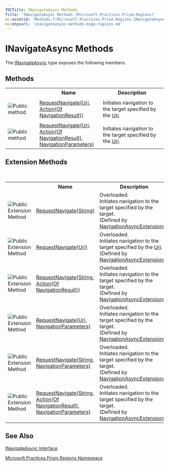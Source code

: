 ```yaml
---
TOCTitle: INavigateAsync Methods
Title: 'INavigateAsync Methods (Microsoft.Practices.Prism.Regions)'
ms:assetid: 'Methods.T:Microsoft.Practices.Prism.Regions.INavigateAsync'
ms:mtpsurl: 'inavigateasync-methods-mspp-regions.md'
---
```


# INavigateAsync Methods

The [INavigateAsync](https://msdn.microsoft.com/library/microsoft.practices.prism.regions.inavigateasync) type exposes the following members.

## Methods

<table>
<colgroup>
<col width="20%" />
<col width="40%" />
<col width="40%" />
</colgroup>

<tbody><tr>
<th>
							&nbsp;
						</th>
<th>Name</th>
<th>Description</th>
</tr>
<tr>
  <td>

![](/images/public-method.gif "Public method")
    
  </td>
  <td>
    <a href="inavigateasync-requestnavigate-method-mspp-regions">RequestNavigate(Uri, Action(Of NavigationResult))</a>
  </td>
  <td>
    <div>
Initiates navigation to the target specified by the <a href="http://msdn.microsoft.com/en-us/library/txt7706a" target="_blank">Uri</a>.
</div>
  </td>
</tr>
<tr>
  <td>

![](/images/public-method.gif "Public method")
  </td>
  <td>
    <a href="inavigateasync-requestnavigate-method-mspp-regions">RequestNavigate(Uri, Action(Of NavigationResult), NavigationParameters)</a>
  </td>
  <td>
    <div>
Initiates navigation to the target specified by the <a href="http://msdn.microsoft.com/en-us/library/txt7706a" target="_blank">Uri</a>.
</div>
  </td>
</tr>
</tbody>
</table>

## Extension Methods
 
<table>
<tbody>
<colgroup>
<col width="20%" />
<col width="40%" />
<col width="40%" />
</colgroup>

<tr>
<th>
&nbsp;
</th>
<th>Name</th>
<th>Description</th>
</tr>
<tr>
<td>

![Public Extension Method](/images/pubextension.gif)
</td>
<td>
<a href="navigationasyncextensions-requestnavigate-method-inavigateasync-string-action-navigationresult-mspp-regions">RequestNavigate(String)</a>
</td>
<td>Overloaded.<div>
Initiates navigation to the target specified by the target</span>.
</div> (Defined by <a href="navigationasyncextensions-class-mspp-regions">NavigationAsyncExtensions</a>.)</td>
</tr>
<tr>
<td>

![Public Extension Method](/images/pubextension.gif)
</td>
<td>
<a href="navigationasyncextensions-requestnavigate-method-inavigateasync-string-action-navigationresult-mspp-regions">RequestNavigate(Uri)</a>
</td>
<td>Overloaded.<div>
Initiates navigation to the target specified by the <a href="http://msdn.microsoft.com/en-us/library/txt7706a" target="_blank">Uri</a>.
</div> (Defined by <a href="navigationasyncextensions-class-mspp-regions">NavigationAsyncExtensions</a>.)</td>
</tr>
<tr>
<td>

![Public Extension Method](/images/pubextension.gif)
</td>
<td>
<a href="navigationasyncextensions-requestnavigate-method-inavigateasync-string-action-navigationresult-mspp-regions">RequestNavigate(String, Action(Of NavigationResult))</a>
</td>
<td>Overloaded.<div>
Initiates navigation to the target specified by the target.
</div> (Defined by <a href="navigationasyncextensions-class-mspp-regions">NavigationAsyncExtensions</a>.)</td>
</tr>
<tr>
<td>

![Public Extension Method](/images/pubextension.gif)
</td>
<td>
<a href="navigationasyncextensions-requestnavigate-method-inavigateasync-string-action-navigationresult-mspp-regions">RequestNavigate(Uri, NavigationParameters)</a>
</td>
<td>Overloaded.<div>
Initiates navigation to the target specified by the target.
</div> (Defined by <a href="navigationasyncextensions-class-mspp-regions">NavigationAsyncExtensions</a>.)</td>
</tr>
<tr>
<td>

![Public Extension Method](/images/pubextension.gif)
</td>
<td>
<a href="navigationasyncextensions-requestnavigate-method-inavigateasync-string-action-navigationresult-mspp-regions">RequestNavigate(String, NavigationParameters)</a>
</td>
<td>Overloaded.<div>
Initiates navigation to the target specified by the target.
</div> (Defined by <a href="navigationasyncextensions-class-mspp-regions">NavigationAsyncExtensions</a>.)</td>
</tr>
<tr>
<td>

![Public Extension Method](/images/pubextension.gif)
</td>
<td>
<a href="navigationasyncextensions-requestnavigate-method-inavigateasync-string-action-navigationresult-mspp-regions">RequestNavigate(String, Action(Of NavigationResult), NavigationParameters)</a>
</td>
<td>Overloaded.<div>
Initiates navigation to the target specified by the target.
</div> (Defined by <a href="navigationasyncextensions-class-mspp-regions">NavigationAsyncExtensions</a>.)</td>
</tr>
</tbody>
</table>

## See Also

[INavigateAsync Interface](/patterns-practices/reference/inavigateasync-interface-mspp-regions)

[Microsoft.Practices.Prism.Regions Namespace](/patterns-practices/reference/mspp-regions-namespace)
